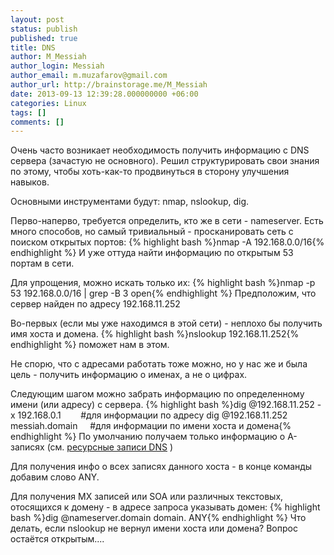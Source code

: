 ```yaml
---
layout: post
status: publish
published: true
title: DNS
author: M_Messiah
author_login: Messiah
author_email: m.muzafarov@gmail.com
author_url: http://brainstorage.me/M_Messiah
date: 2013-09-13 12:39:28.000000000 +06:00
categories: Linux
tags: []
comments: []
---
```


Очень часто возникает необходимость получить информацию с DNS сервера (зачастую не основного). Решил структурировать свои знания по этому, чтобы хоть-как-то продвинуться в сторону улучшения навыков.

Основными инструментами будут: nmap, nslookup, dig.

Перво-наперво, требуется определить, кто же в сети - nameserver. Есть много способов, но самый тривиальный - просканировать сеть с поиском открытых портов:
{% highlight bash %}nmap -A 192.168.0.0/16{% endhighlight %}
И уже оттуда найти информацию по открытым 53 портам в сети.

Для упрощения, можно искать только их:
{% highlight bash %}nmap -p 53 192.168.0.0/16 | grep -B 3 open{% endhighlight %}
Предположим, что сервер найден по адресу 192.168.11.252

Во-первых (если мы уже находимся в этой сети) - неплохо бы получить имя хоста и домена.
{% highlight bash %}nslookup 192.168.11.252{% endhighlight %}
поможет нам в этом.

Не спорю, что с адресами работать тоже можно, но у нас же и была цель - получить информацию о именах, а не о цифрах.

Следующим шагом можно забрать информацию по определенному имени (или адресу) с сервера.
{% highlight bash %}dig @192.168.11.252 -x 192.168.0.1 &nbsp; &nbsp; &nbsp; &nbsp;#для информации по адресу
dig @192.168.11.252 messiah.domain &nbsp; &nbsp;    #для информации по имени хоста и домена{% endhighlight %}
По умолчанию получаем только информацию о A-записях (см. [ресурсные записи DNS](http://ru.wikipedia.org/wiki/%D0%A0%D0%B5%D1%81%D1%83%D1%80%D1%81%D0%BD%D1%8B%D0%B5_%D0%B7%D0%B0%D0%BF%D0%B8%D1%81%D0%B8_DNS) )

Для получения инфо о всех записях данного хоста - в конце команды добавим слово ANY.

Для получения MX записей или SOA или различных текстовых, отосящихся к домену - в адресе запроса указывать домен:
{% highlight bash %}dig @nameserver.domain domain. ANY{% endhighlight %}
Что делать, если nslookup не вернул имени хоста или домена? Вопрос остаётся открытым....
